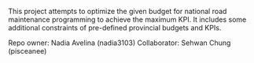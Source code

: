 This project attempts to optimize the given budget for national road maintenance programming to achieve the maximum KPI. 
It includes some additional constraints of pre-defined provincial budgets and KPIs. 

Repo owner: Nadia Avelina (nadia3103)
Collaborator: Sehwan Chung (pisceanee)
